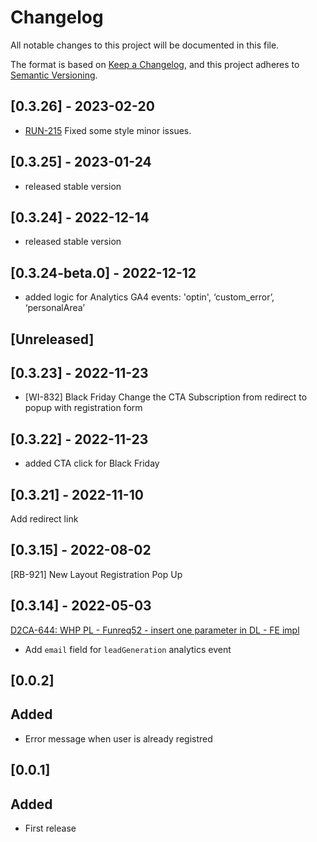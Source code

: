 # Changelog

All notable changes to this project will be documented in this file.

The format is based on [Keep a Changelog](https://keepachangelog.com/en/1.0.0/),
and this project adheres to [Semantic Versioning](https://semver.org/spec/v2.0.0.html).


## [0.3.26] - 2023-02-20
- [RUN-215](https://whirlpoolgtm.atlassian.net/browse/RUN-215) Fixed some style minor issues.

## [0.3.25] - 2023-01-24
- released stable version

## [0.3.24] - 2022-12-14
- released stable version

## [0.3.24-beta.0] - 2022-12-12
- added logic for Analytics GA4 events: 
'optin', ‘custom_error’, ‘personalArea’

## [Unreleased]

## [0.3.23] - 2022-11-23
- [WI-832] Black Friday Change the CTA Subscription from redirect to popup with registration form

## [0.3.22] - 2022-11-23
- added CTA click for Black Friday

## [0.3.21] - 2022-11-10
Add redirect link
## [0.3.15] - 2022-08-02
[RB-921] New Layout Registration Pop Up

## [0.3.14] - 2022-05-03
[D2CA-644: WHP PL - Funreq52 - insert one parameter in DL - FE impl](https://whirlpoolgtm.atlassian.net/browse/D2CA-644)
- Add `email` field for `leadGeneration` analytics event


## [0.0.2]
## Added
- Error message when user is already registred
## [0.0.1]
## Added
- First release